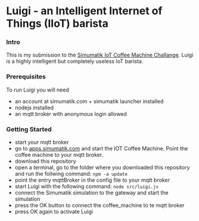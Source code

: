 # Luigi - an Intelligent Internet of Things (IIoT) barista

### Intro
This is my submission to the [Simumatik IoT Coffee Machine Challange](https://academy.simumatik.com/courses/iot-coffee-machine/). Luigi is a highly intelligent but completely useless IoT barista.

### Prerequisites
To run Luigi you will need
* an account at simumatik.com + simumatik launcher installed
* nodejs installed
* an mqtt broker with anonymous login allowed

### Getting Started
* start your mqtt broker
* go to [apps.simumatik.com](https://apps.simumatik.com) and start the IOT Coffee Machine. Point the coffee machine to your mqtt broker.
* download this repository
* open a terminal, go to the folder where you downloaded this repository and run the follwing command: `npm -a update`
* point the entry mqttBroker in the config file to your mqtt broker
* start Luigi with the following command: `node src/luigi.js`
* connect the Simumatik simulation to the gateway and start the simulation
* press the OK button to connect the coffee_machine to te mqtt broker
* press OK again to activate Luigi


